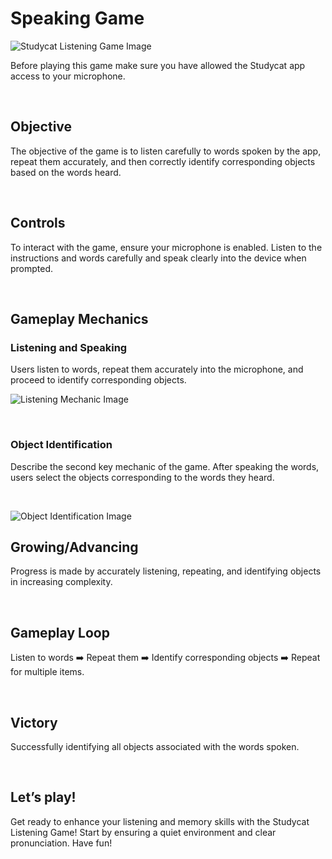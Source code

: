 # Speaking Game


![Studycat Listening Game Image](https://help.studycat.com/hc/article_attachments/34787998441881)


Before playing this game make sure you have allowed the Studycat app access to your microphone.


 


## Objective


The objective of the game is to listen carefully to words spoken by the app, repeat them accurately, and then correctly identify corresponding objects based on the words heard.


 


## Controls


To interact with the game, ensure your microphone is enabled. Listen to the instructions and words carefully and speak clearly into the device when prompted.


 


## Gameplay Mechanics


### Listening and Speaking


Users listen to words, repeat them accurately into the microphone, and proceed to identify corresponding objects.


![Listening Mechanic Image](https://help.studycat.com/hc/article_attachments/34787998444057)


 


### Object Identification


Describe the second key mechanic of the game. After speaking the words, users select the objects corresponding to the words they heard.


 


![Object Identification Image](https://help.studycat.com/hc/article_attachments/34787998447001)


## Growing/Advancing


Progress is made by accurately listening, repeating, and identifying objects in increasing complexity.


 


## Gameplay Loop


Listen to words ➡️ Repeat them ➡️ Identify corresponding objects ➡️ Repeat for multiple items.


 


## Victory


Successfully identifying all objects associated with the words spoken.


 


## Let’s play!


Get ready to enhance your listening and memory skills with the Studycat Listening Game! Start by ensuring a quiet environment and clear pronunciation. Have fun!


